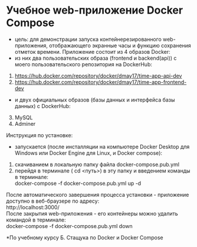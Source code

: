 # Учебное web-приложение Docker Compose

- цель: для демонстрации запуска контейнерезированного web-приложения, отображающего экранные часы и функцию сохранения отметок времени.
Приложение состоит из 4 образов Docker:
- из них два пользовательских образа (frontend и backend(api)) с моего пользовательского репозитория на DockerHub:
1. https://hub.docker.com/repository/docker/dmay17/time-app-api-dev
2. https://hub.docker.com/repository/docker/dmay17/time-app-frontend-dev
- и двух официальных образов (базы данных и интерфейса базы данных) с DockerHub:
3. MySQL
4. Adminer

Инструкция по установке:
- запускается (после инсталляции на компьютере Docker Desktop для Windows или Docker Engine для Linux, и Docker compose): 
1) скачиванием в локальную папку файла docker-compose.pub.yml
2) перейдя в терминале ( cd <путь>) в эту папку и введением команды в терминале:    
docker-compose -f docker-compose.pub.yml up -d

После автоматического завершения процесса установки - приложение доступно в веб-браузере по адресу:     
http://localhost:3000/    
После закрытия web-приложения - его контейнеры можно удалить командой в терминале:     
docker-compose -f docker-compose.pub.yml down

*По учебному курсу Б. Стащука по Docker и Docker Compose
